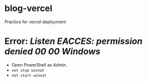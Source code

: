 # blog-vercel
Practice for vercel deployment


# Error: *Listen EACCES: permission denied 00 00 Windows*
- Open PowerShell as Admin.
- `net stop winnat`
- `net start winnat`